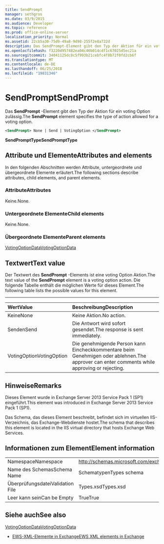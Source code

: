 ```yaml
---
title: SendPrompt
manager: sethgros
ms.date: 03/9/2015
ms.audience: Developer
ms.topic: reference
ms.prod: office-online-server
localization_priority: Normal
ms.assetid: 22cb5a30-75d9-49a8-9d98-255f2e8a722d
description: Das SendPrompt-Element gibt den Typ der Aktion für ein voting Option zulässig.
ms.openlocfilehash: f3220d957482ea04c46b014cdf1c67025d5ec21a
ms.sourcegitcommit: 34041125dc8c5f993b21cebfc4f8b72f0fd2cb6f
ms.translationtype: MT
ms.contentlocale: de-DE
ms.lasthandoff: 06/25/2018
ms.locfileid: "19831346"
---
```

# <a name="sendprompt"></a><span data-ttu-id="ce49c-103">SendPrompt</span><span class="sxs-lookup"><span data-stu-id="ce49c-103">SendPrompt</span></span>

<span data-ttu-id="ce49c-104">Das **SendPrompt** -Element gibt den Typ der Aktion für ein voting Option zulässig.</span><span class="sxs-lookup"><span data-stu-id="ce49c-104">The **SendPrompt** element specifies the type of action allowed for a voting option.</span></span> 
  
```XML
<SendPrompt> None | Send | VotingOption </SendPrompt>
```

 <span data-ttu-id="ce49c-105">**SendPromptType**</span><span class="sxs-lookup"><span data-stu-id="ce49c-105">**SendPromptType**</span></span>
## <a name="attributes-and-elements"></a><span data-ttu-id="ce49c-106">Attribute und Elemente</span><span class="sxs-lookup"><span data-stu-id="ce49c-106">Attributes and elements</span></span>

<span data-ttu-id="ce49c-107">In den folgenden Abschnitten werden Attribute, untergeordnete und übergeordnete Elemente erläutert.</span><span class="sxs-lookup"><span data-stu-id="ce49c-107">The following sections describe attributes, child elements, and parent elements.</span></span>
  
### <a name="attributes"></a><span data-ttu-id="ce49c-108">Attribute</span><span class="sxs-lookup"><span data-stu-id="ce49c-108">Attributes</span></span>

<span data-ttu-id="ce49c-109">Keine.</span><span class="sxs-lookup"><span data-stu-id="ce49c-109">None.</span></span>
  
### <a name="child-elements"></a><span data-ttu-id="ce49c-110">Untergeordnete Elemente</span><span class="sxs-lookup"><span data-stu-id="ce49c-110">Child elements</span></span>

<span data-ttu-id="ce49c-111">Keine.</span><span class="sxs-lookup"><span data-stu-id="ce49c-111">None.</span></span>
  
### <a name="parent-elements"></a><span data-ttu-id="ce49c-112">Übergeordnete Elemente</span><span class="sxs-lookup"><span data-stu-id="ce49c-112">Parent elements</span></span>

[<span data-ttu-id="ce49c-113">VotingOptionData</span><span class="sxs-lookup"><span data-stu-id="ce49c-113">VotingOptionData</span></span>](votingoptiondata.md)
  
## <a name="text-value"></a><span data-ttu-id="ce49c-114">Textwert</span><span class="sxs-lookup"><span data-stu-id="ce49c-114">Text value</span></span>

<span data-ttu-id="ce49c-115">Der Textwert des **SendPrompt** -Elements ist eine voting Option Aktion.</span><span class="sxs-lookup"><span data-stu-id="ce49c-115">The text value of the **SendPrompt** element is a voting option action.</span></span> <span data-ttu-id="ce49c-116">Die folgende Tabelle enthält die möglichen Werte für dieses Element.</span><span class="sxs-lookup"><span data-stu-id="ce49c-116">The following table lists the possible values for this element.</span></span> 
  
****

|<span data-ttu-id="ce49c-117">**Wert**</span><span class="sxs-lookup"><span data-stu-id="ce49c-117">**Value**</span></span>|<span data-ttu-id="ce49c-118">**Beschreibung**</span><span class="sxs-lookup"><span data-stu-id="ce49c-118">**Description**</span></span>|
|:-----|:-----|
|<span data-ttu-id="ce49c-119">Keine</span><span class="sxs-lookup"><span data-stu-id="ce49c-119">None</span></span>  <br/> |<span data-ttu-id="ce49c-120">Keine Aktion.</span><span class="sxs-lookup"><span data-stu-id="ce49c-120">No action.</span></span>  <br/> |
|<span data-ttu-id="ce49c-121">Senden</span><span class="sxs-lookup"><span data-stu-id="ce49c-121">Send</span></span>  <br/> |<span data-ttu-id="ce49c-122">Die Antwort wird sofort gesendet.</span><span class="sxs-lookup"><span data-stu-id="ce49c-122">The response is sent immediately.</span></span>  <br/> |
|<span data-ttu-id="ce49c-123">VotingOption</span><span class="sxs-lookup"><span data-stu-id="ce49c-123">VotingOption</span></span>  <br/> |<span data-ttu-id="ce49c-124">Die genehmigende Person kann Eincheckkommentare beim Genehmigen oder ablehnen.</span><span class="sxs-lookup"><span data-stu-id="ce49c-124">The approver can enter comments while approving or rejecting.</span></span>  <br/> |
   
## <a name="remarks"></a><span data-ttu-id="ce49c-125">Hinweise</span><span class="sxs-lookup"><span data-stu-id="ce49c-125">Remarks</span></span>

<span data-ttu-id="ce49c-126">Dieses Element wurde in Exchange Server 2013 Service Pack 1 (SP1) eingeführt.</span><span class="sxs-lookup"><span data-stu-id="ce49c-126">This element was introduced in Exchange Server 2013 Service Pack 1 (SP1).</span></span>
  
<span data-ttu-id="ce49c-127">Das Schema, das dieses Element beschreibt, befindet sich im virtuellen IIS-Verzeichnis, das Exchange-Webdienste hostet.</span><span class="sxs-lookup"><span data-stu-id="ce49c-127">The schema that describes this element is located in the IIS virtual directory that hosts Exchange Web Services.</span></span>
  
## <a name="element-information"></a><span data-ttu-id="ce49c-128">Informationen zum Element</span><span class="sxs-lookup"><span data-stu-id="ce49c-128">Element information</span></span>

|||
|:-----|:-----|
|<span data-ttu-id="ce49c-129">Namespace</span><span class="sxs-lookup"><span data-stu-id="ce49c-129">Namespace</span></span>  <br/> |http://schemas.microsoft.com/exchange/services/2006/types  <br/> |
|<span data-ttu-id="ce49c-130">Name des Schemas</span><span class="sxs-lookup"><span data-stu-id="ce49c-130">Schema Name</span></span>  <br/> |<span data-ttu-id="ce49c-131">Schematypen</span><span class="sxs-lookup"><span data-stu-id="ce49c-131">Types schema</span></span>  <br/> |
|<span data-ttu-id="ce49c-132">Überprüfungsdatei</span><span class="sxs-lookup"><span data-stu-id="ce49c-132">Validation File</span></span>  <br/> |<span data-ttu-id="ce49c-133">Types.xsd</span><span class="sxs-lookup"><span data-stu-id="ce49c-133">Types.xsd</span></span>  <br/> |
|<span data-ttu-id="ce49c-134">Leer kann sein</span><span class="sxs-lookup"><span data-stu-id="ce49c-134">Can be Empty</span></span>  <br/> |<span data-ttu-id="ce49c-135">True</span><span class="sxs-lookup"><span data-stu-id="ce49c-135">True</span></span>  <br/> |
   
## <a name="see-also"></a><span data-ttu-id="ce49c-136">Siehe auch</span><span class="sxs-lookup"><span data-stu-id="ce49c-136">See also</span></span>



[<span data-ttu-id="ce49c-137">VotingOptionData</span><span class="sxs-lookup"><span data-stu-id="ce49c-137">VotingOptionData</span></span>](votingoptiondata.md)


- [<span data-ttu-id="ce49c-138">EWS-XML-Elemente in Exchange</span><span class="sxs-lookup"><span data-stu-id="ce49c-138">EWS XML elements in Exchange</span></span>](ews-xml-elements-in-exchange.md)

